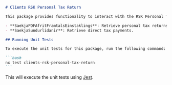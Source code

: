 ````markdown
# Clients RSK Personal Tax Return

This package provides functionality to interact with the RSK Personal Tax Return service. Currently, it provides access to two endpoints:

- **SaekjaPDFAfritFramtalsEinstaklings**: Retrieve personal tax returns in PDF format.
- **SaekjaSundurlidanir**: Retrieve direct tax payments.

## Running Unit Tests

To execute the unit tests for this package, run the following command:

```bash
nx test clients-rsk-personal-tax-return
```
````

This will execute the unit tests using [Jest](https://jestjs.io).

```

```
